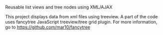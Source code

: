 Reusable list views and tree nodes using XML/AJAX

This project displays data from xml files using treeview.
A part of the code uses fancytree JavaScript treeview/tree grid plugin.
For more information, go to https://github.com/mar10/fancytree
